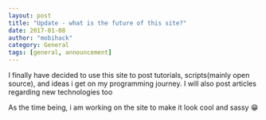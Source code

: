 ```yaml
---
layout: post
title: "Update - what is the future of this site?"
date: 2017-01-08
author: "mobihack"
category: General
tags: [general, announcement]
---
```


I finally have decided to use this site to post tutorials, scripts(mainly open source), and ideas i get on my programming journey. I will also post articles regarding new technologies too

As the time being, i am working on the site to make it look cool and sassy :grin:
